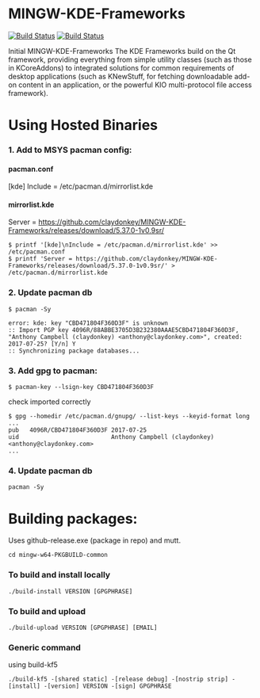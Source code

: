MINGW-KDE-Frameworks 
====================
[![Build Status](https://travis-ci.org/claydonkey/MINGW-KDE-Frameworks.svg?branch=master)](https://travis-ci.org/claydonkey/MINGW-KDE-Frameworks)
 [![Build Status](https://ci.appveyor.com/api/projects/status/r5myh087cwi35bh0?svg=true)](https://ci.appveyor.com/project/claydonkey/mingw-kde-frameworks)
 

Initial MINGW-KDE-Frameworks
The KDE Frameworks build on the Qt framework, providing everything from simple utility classes (such as those in KCoreAddons) to integrated solutions for common requirements of desktop applications (such as KNewStuff, for fetching downloadable add-on content in an application, or the powerful KIO multi-protocol file access framework).


# Using Hosted Binaries
### 1. Add to MSYS pacman config:

#### pacman.conf
[kde] Include = /etc/pacman.d/mirrorlist.kde

#### mirrorlist.kde
Server = https://github.com/claydonkey/MINGW-KDE-Frameworks/releases/download/5.37.0-1v0.9sr/

```
$ printf '[kde]\nInclude = /etc/pacman.d/mirrorlist.kde' >> /etc/pacman.conf
$ printf 'Server = https://github.com/claydonkey/MINGW-KDE-Frameworks/releases/download/5.37.0-1v0.9sr/' > /etc/pacman.d/mirrorlist.kde 
```
### 2. Update pacman db

```
$ pacman -Sy

error: kde: key "CBD471804F360D3F" is unknown
:: Import PGP key 4096R/88ABBE3705D3B232380AAAE5CBD471804F360D3F, "Anthony Campbell (claydonkey) <anthony@claydonkey.com>", created:      2017-07-25? [Y/n] Y
:: Synchronizing package databases...
```

### 3. Add gpg to pacman:
```
$ pacman-key --lsign-key CBD471804F360D3F
```
check imported correctly
```
$ gpg --homedir /etc/pacman.d/gnupg/ --list-keys --keyid-format long
...
pub   4096R/CBD471804F360D3F 2017-07-25
uid                          Anthony Campbell (claydonkey) <anthony@claydonkey.com>
...
```

### 4. Update pacman db
```
pacman -Sy
```


# Building packages:

Uses github-release.exe (package in repo) and mutt.

```
cd mingw-w64-PKGBUILD-common
```
### To build and install locally
```
./build-install VERSION [GPGPHRASE]
```
### To build and upload
```
./build-upload VERSION [GPGPHRASE] [EMAIL]
```
### Generic command
using build-kf5
```
./build-kf5 -[shared static] -[release debug] -[nostrip strip] -[install] -[version] VERSION -[sign] GPGPHRASE 

```


